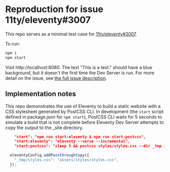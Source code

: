 # Reproduction for issue 11ty/eleventy#3007

This repo serves as a minimal test case for [11ty/eleventy#3007](https://github.com/11ty/eleventy/issues/3007).

To run:

```bash
npm i
npm start
```

Visit http://localhost:8080. The text "This is a test." should have a blue background, but it doesn't the first time the Dev Server is run. For more detail on the issue, see [the full issue description](https://github.com/11ty/eleventy/issues/3007).

## Implementation notes

This repo demonstrates the use of Eleventy to build a static website with a CSS stylesheet generated by PostCSS CLI. In development (the `start` script defined in package.json for `npm start`), PostCSS CLI waits for 5 seconds to simulate a build that is not complete before Eleventy Dev Server attempts to copy the output to the _site directory.

```json
    "start": "npm run start:eleventy & npm run start:postcss",
    "start:eleventy": "eleventy --serve --incremental",
    "start:postcss": "sleep 5 && postcss styles/styles.css --dir _tmp --watch --verbose",
```

```js
  eleventyConfig.addPassthroughCopy({
    "_tmp/styles.css": "assets/styles/styles.css",
  });
```
